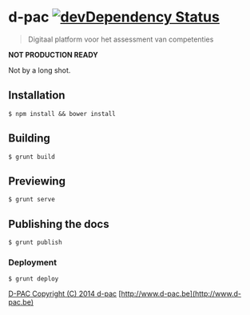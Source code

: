 # d-pac [![devDependency Status](https://david-dm.org/d-pac/d-pac.client/dev-status.png?style=flat)](https://david-dm.org/d-pac/d-pac.client#info=devDependencies)

> Digitaal platform voor het assessment van competenties

**NOT PRODUCTION READY**

Not by a long shot.

## Installation

```shell
$ npm install && bower install
```

## Building

```shell
$ grunt build
```

## Previewing

```shell
$ grunt serve
```

## Publishing the docs

```shell
$ grunt publish
```

### Deployment

```shell
$ grunt deploy
```

[D-PAC  Copyright (C) 2014  d-pac](LICENSE)
[http://www.d-pac.be](http://www.d-pac.be)

